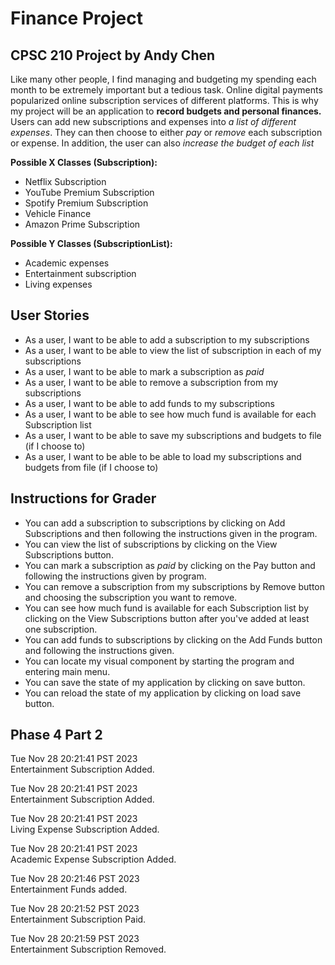 # Finance Project

## CPSC 210 Project by Andy Chen

Like many other people, I find managing and budgeting my spending each month to be extremely important but a tedious
task. Online digital payments popularized online subscription services of different platforms. This is why my project
will be an application to **record budgets and personal
finances.** Users can add new subscriptions and expenses into *a list of different expenses*. They can then choose to
either *pay* or *remove* each subscription or expense. In addition, the user can also *increase the budget of each list*

**Possible X Classes (Subscription):**

- Netflix Subscription
- YouTube Premium Subscription
- Spotify Premium Subscription
- Vehicle Finance
- Amazon Prime Subscription

**Possible Y Classes (SubscriptionList):**

- Academic expenses
- Entertainment subscription
- Living expenses

## User Stories

- As a user, I want to be able to add a subscription to my subscriptions
- As a user, I want to be able to view the list of subscription in each of my subscriptions
- As a user, I want to be able to mark a subscription as *paid*
- As a user, I want to be able to remove a subscription from my subscriptions
- As a user, I want to be able to add funds to my subscriptions
- As a user, I want to be able to see how much fund is available for each Subscription list
- As a user, I want to be able to save my subscriptions and budgets to file (if I choose to)
- As a user, I want to be able to be able to load my subscriptions and budgets from file (if I choose to)

## Instructions for Grader

- You can add a subscription to subscriptions by clicking on Add Subscriptions and then following the instructions given
in the program.
- You can view the list of subscriptions by clicking on the View Subscriptions button.
- You can mark a subscription as *paid* by clicking on the Pay button and following the instructions given by program.
- You can remove a subscription from my subscriptions by Remove button and choosing the subscription you want to remove.
- You can see how much fund is available for each Subscription list by clicking on the View Subscriptions button after 
you've added at least one subscription.
- You can add funds to subscriptions by clicking on the Add Funds button and following the instructions given.
- You can locate my visual component by starting the program and entering main menu.
- You can save the state of my application by clicking on save button.
- You can reload the state of my application by clicking on load save button.

## Phase 4 Part 2

Tue Nov 28 20:21:41 PST 2023\
Entertainment Subscription Added.

Tue Nov 28 20:21:41 PST 2023\
Entertainment Subscription Added.

Tue Nov 28 20:21:41 PST 2023\
Living Expense Subscription Added.

Tue Nov 28 20:21:41 PST 2023\
Academic Expense Subscription Added.

Tue Nov 28 20:21:46 PST 2023\
Entertainment Funds added.

Tue Nov 28 20:21:52 PST 2023\
Entertainment Subscription Paid.

Tue Nov 28 20:21:59 PST 2023\
Entertainment Subscription Removed.